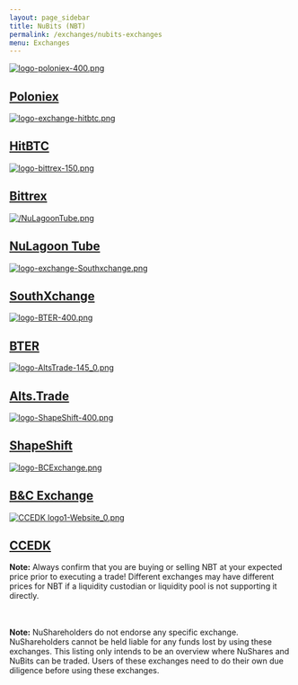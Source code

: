 ```yaml
---
layout: page_sidebar
title: NuBits (NBT)
permalink: /exchanges/nubits-exchanges
menu: Exchanges
---
```

<div class="exchanges">
<a class="exchange" href="https://poloniex.com/exchange#btc_nbt" target="_blank">
  <img src="/assets/logo-poloniex-400.png" alt="logo-poloniex-400.png" />
  <h2>Poloniex</h2>
</a>
<a class="exchange" href="https://hitbtc.com/exchange/NBTBTC" target="_blank">
  <img src="/assets/logo-exchange-hitbtc.png" alt="logo-exchange-hitbtc.png" />
  <h2>HitBTC</h2>
</a>

<a class="exchange" href="https://bittrex.com/Market/Index?MarketName=BTC-NBT" target="_blank">
  <img src="/assets/logo-bittrex-150.png" alt="logo-bittrex-150.png" />
  <h2>Bittrex</h2>
</a>
</div>

</div>
<div class="exchanges">
<a class="exchange" href="https://nulagoon.com/" target="_blank">
  <img src="/assets/NuLagoonTube.png" alt="/NuLagoonTube.png" />
  <h2>NuLagoon Tube</h2>
</a>

<a class="exchange" href="https://www.southxchange.com/Market/Book/BTC/NBT" target="_blank">
 <img src="/assets/logo-exchange-Southxchange.png" alt="logo-exchange-Southxchange.png" />
  <h2>SouthXchange</h2>
</a>
<a class="exchange" href="https://bter.com/trade/nbt_btc" target="_blank">
 <img src="/assets/logo-BTER-400.png" alt="logo-BTER-400.png" />
  <h2>BTER</h2>
</a>
</div>
<div class="exchanges">
<a class="exchange" href="https://alts.trade/trade/NBT/BTC" target="_blank">
 <img src="/assets/logo-AltsTrade-145_0.png" alt="logo-AltsTrade-145_0.png" />
  <h2>Alts.Trade</h2>
</a>
<a class="exchange" href="https://shapeshift.io/" target="_blank">
  <img src="/assets/logo-ShapeShift-400.png" alt="logo-ShapeShift-400.png" />
  <h2>ShapeShift</h2>
</a>
<a class="exchange" href="https://bcexchange.org" target="_blank">
 <img src="/assets/logo-BCExchange.png" alt="logo-BCExchange.png" />
  <h2>B&C Exchange</h2>
</a>
</div>

<div class="exchanges">
<a class="exchange" href="https://ccedk.com" target="_blank">
 <img src="/assets/CCEDK%20logo1-Website_0.png" alt="CCEDK logo1-Website_0.png" />
  <h2>CCEDK</h2>
</a>

</div>


<b>Note:</b> Always confirm that you are buying or selling NBT at your expected price prior to executing a trade! Different exchanges may have different prices for NBT if a liquidity custodian or liquidity pool is not supporting it directly.</p>
<br><br>
<b>Note:</b> NuShareholders do not endorse any specific exchange. NuShareholders cannot be held liable for any funds lost by using these exchanges. This listing only intends to be an overview where NuShares and NuBits can be traded. Users of these exchanges need to do their own due diligence before using these exchanges.</p>
